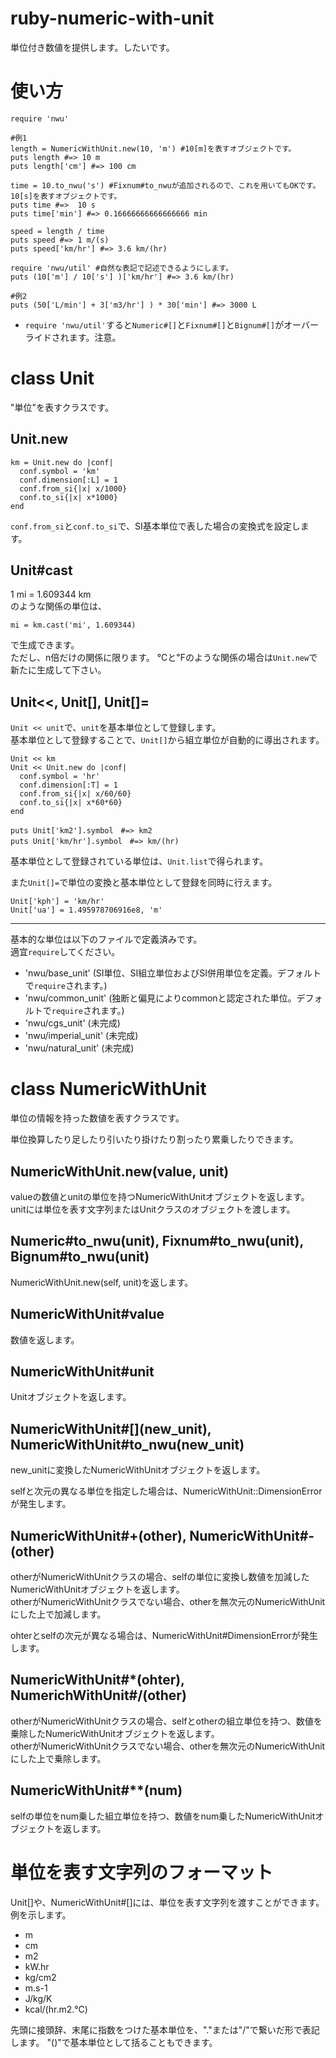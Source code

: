 ruby-numeric-with-unit
======================
単位付き数値を提供します。したいです。


使い方
======================

	require 'nwu'

	#例1
	length = NumericWithUnit.new(10, 'm') #10[m]を表すオブジェクトです。
	puts length #=> 10 m
	puts length['cm'] #=> 100 cm

	time = 10.to_nwu('s') #Fixnum#to_nwuが追加されるので、これを用いてもOKです。10[s]を表すオブジェクトです。
	puts time #=>  10 s
	puts time['min'] #=> 0.16666666666666666 min

	speed = length / time
	puts speed #=> 1 m/(s)
	puts speed['km/hr'] #=> 3.6 km/(hr)

	require 'nwu/util' #自然な表記で記述できるようにします。
	puts (10['m'] / 10['s'] )['km/hr'] #=> 3.6 km/(hr)

	#例2
	puts (50['L/min'] + 3['m3/hr'] ) * 30['min'] #=> 3000 L


* `require 'nwu/util'`すると`Numeric#[]`と`Fixnum#[]`と`Bignum#[]`がオーバーライドされます。注意。


class Unit
======================
"単位"を表すクラスです。

Unit.new
----------------------

    km = Unit.new do |conf|
      conf.symbol = 'km'
      conf.dimension[:L] = 1
      conf.from_si{|x| x/1000}
      conf.to_si{|x| x*1000}
    end

`conf.from_si`と`conf.to_si`で、SI基本単位で表した場合の変換式を設定します。

Unit#cast
----------------------
1 mi = 1.609344 km  
のような関係の単位は、

    mi = km.cast('mi', 1.609344)

で生成できます。  
ただし、n倍だけの関係に限ります。
℃と℉のような関係の場合は`Unit.new`で新たに生成して下さい。

Unit<<, Unit[], Unit[]=
----------------------
`Unit << unit`で、`unit`を基本単位として登録します。  
基本単位として登録することで、`Unit[]`から組立単位が自動的に導出されます。

    Unit << km
    Unit << Unit.new do |conf|
      conf.symbol = 'hr'
      conf.dimension[:T] = 1
      conf.from_si{|x| x/60/60}
      conf.to_si{|x| x*60*60}
    end
     
    puts Unit['km2'].symbol　#=> km2
    puts Unit['km/hr'].symbol　#=> km/(hr)

基本単位として登録されている単位は、`Unit.list`で得られます。

また`Unit[]=`で単位の変換と基本単位として登録を同時に行えます。

    Unit['kph'] = 'km/hr'
    Unit['ua'] = 1.495978706916e8, 'm'

****
基本的な単位は以下のファイルで定義済みです。  
適宜`require`してください。
* 'nwu/base_unit' (SI単位、SI組立単位およびSI併用単位を定義。デフォルトで`require`されます。)
* 'nwu/common_unit'  (独断と偏見によりcommonと認定された単位。デフォルトで`require`されます。)
* 'nwu/cgs_unit' (未完成)
* 'nwu/imperial_unit' (未完成)
* 'nwu/natural_unit' (未完成)


class NumericWithUnit
======================
単位の情報を持った数値を表すクラスです。  

単位換算したり足したり引いたり掛けたり割ったり累乗したりできます。

NumericWithUnit.new(value, unit)
----------------------
valueの数値とunitの単位を持つNumericWithUnitオブジェクトを返します。
unitには単位を表す文字列またはUnitクラスのオブジェクトを渡します。

Numeric#to_nwu(unit), Fixnum#to_nwu(unit), Bignum#to_nwu(unit)
----------------------
NumericWithUnit.new(self, unit)を返します。

NumericWithUnit#value
----------------------
数値を返します。

NumericWithUnit#unit
----------------------
Unitオブジェクトを返します。

NumericWithUnit#\[\](new_unit), NumericWithUnit#to_nwu(new_unit)
----------------------
new_unitに変換したNumericWithUnitオブジェクトを返します。

selfと次元の異なる単位を指定した場合は、NumericWithUnit::DimensionErrorが発生します。

NumericWithUnit#+(other), NumericWithUnit#-(other)
----------------------
otherがNumericWithUnitクラスの場合、selfの単位に変換し数値を加減したNumericWithUnitオブジェクトを返します。  
otherがNumericWithUnitクラスでない場合、otherを無次元のNumericWithUnitにした上で加減します。

ohterとselfの次元が異なる場合は、NumericWithUnit#DimensionErrorが発生します。

NumericWithUnit#*(ohter), NumerichWithUnit#/(other)
----------------------
otherがNumericWithUnitクラスの場合、selfとotherの組立単位を持つ、数値を乗除したNumericWithUnitオブジェクトを返します。  
otherがNumericWithUnitクラスでない場合、otherを無次元のNumericWithUnitにした上で乗除します。

NumericWithUnit#**(num)
----------------------
selfの単位をnum乗した組立単位を持つ、数値をnum乗したNumericWithUnitオブジェクトを返します。


単位を表す文字列のフォーマット
======================
Unit[]や、NumericWithUnit#[]には、単位を表す文字列を渡すことができます。
例を示します。

- m
- cm
- m2
- kW.hr
- kg/cm2
- m.s-1
- J/kg/K
- kcal/(hr.m2.℃)

先頭に接頭辞、末尾に指数をつけた基本単位を、"."または"/"で繋いだ形で表記します。
"()"で基本単位として括ることもできます。


